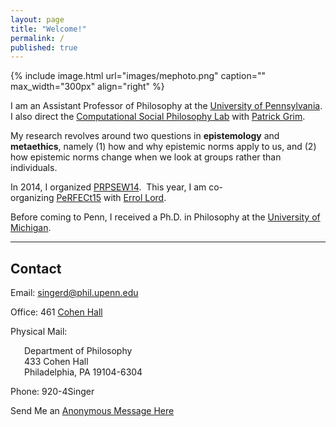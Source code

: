 ```yaml
---
layout: page
title: "Welcome!"
permalink: /
published: true
---
```

<div width=100% markdown="1">
{% include image.html url="images/mephoto.png" caption="" max_width="300px" align="right" %}

I am an Assistant Professor of Philosophy at the [University of Pennsylvania](http://philosophy.sas.upenn.edu/). I also direct the [Computational Social Philosophy Lab](/CSPL/) with [Patrick Grim](http://www.pgrim.org/).

My research revolves around two questions in **epistemology** and **metaethics**, namely (1) how and why epistemic norms apply to us, and (2) how epistemic norms change when we look at groups rather than individuals.

In 2014, I organized [PRPSEW14](http://www.phil.upenn.edu/~singerd/PRPSEW14.html).  This year, I am co-organizing [PeRFECt15](http://www.phil.upenn.edu/~singerd/PeRFECt15.html) with [Errol Lord](http://www.errol-lord.com/). 

Before coming to Penn, I received a Ph.D. in Philosophy at the [University of Michigan](http://www.lsa.umich.edu/philosophy/).  
</div>

<div style="border-top: 1px solid #222;">

<h2>Contact</h2>

<div class="grid-container outline">
  <div class="row">
    <div class="col-2">
      <p>Email: <a href="mailto:singerd@phil.upenn.edu">singerd@phil.upenn.edu</a></p>
    </div>
    <div class="col-2">
      <p>Office: 461 <a href="http://www.facilities.upenn.edu/maps/locations/cohen-hall-claudia">Cohen Hall</a></p>
      <p>Physical Mail:
      <p style = "padding-left: 22px">Department of Philosophy<br />
      433 Cohen Hall<br />
      Philadelphia, PA 19104-6304</p></p>
    </div>
    <div class="col-2">
      <p>Phone: 920-4Singer</p>
      <p>Send Me an <a href="http://www.danieljsinger.com/anonmessage/">Anonymous Message Here</a></p>
    </div>
  </div>
</div>




